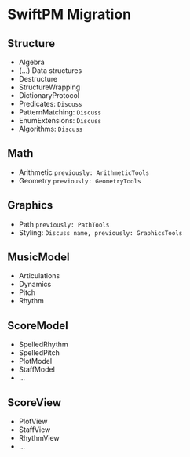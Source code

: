 # SwiftPM Migration

## Structure
- Algebra
- (...) Data structures
- Destructure
- StructureWrapping
- DictionaryProtocol
- Predicates: `Discuss`
- PatternMatching: `Discuss`
- EnumExtensions: `Discuss`
- Algorithms: `Discuss`

## Math
- Arithmetic `previously: ArithmeticTools`
- Geometry `previously: GeometryTools`

## Graphics
- Path `previously: PathTools`
- Styling: `Discuss name, previously: GraphicsTools`

## MusicModel
- Articulations
- Dynamics
- Pitch
- Rhythm

## ScoreModel
- SpelledRhythm
- SpelledPitch
- PlotModel
- StaffModel
- ...

## ScoreView
- PlotView
- StaffView
- RhythmView
- ...

